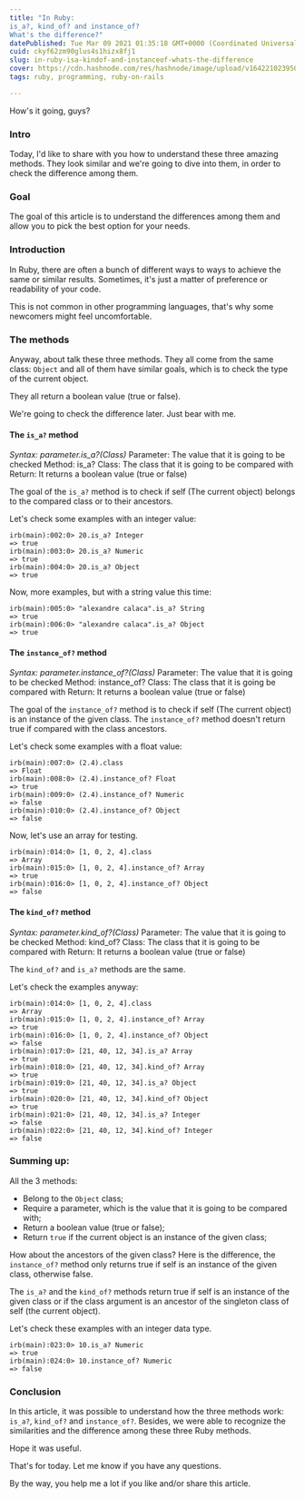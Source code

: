 ```yaml
---
title: "In Ruby:
is_a?, kind_of? and instance_of? 
What's the difference?"
datePublished: Tue Mar 09 2021 01:35:18 GMT+0000 (Coordinated Universal Time)
cuid: ckyf62zm90glus4s1hizx8fj1
slug: in-ruby-isa-kindof-and-instanceof-whats-the-difference
cover: https://cdn.hashnode.com/res/hashnode/image/upload/v1642210239509/oLaJRaMrN.png
tags: ruby, programming, ruby-on-rails

---
```


How's it going, guys?

### Intro
Today, l'd like to share with you how to understand these three amazing methods. They look similar and we're going to dive into them, in order to check the difference among them.

### Goal
The goal of this article is to understand the differences among them and allow you to pick the best option for your needs.

### Introduction
In Ruby, there are often a bunch of different ways to ways to achieve the same or similar results. Sometimes, it's just a matter of preference or readability of your code.

This is not common in other programming languages, that's why some newcomers might feel uncomfortable.

### The methods
Anyway, about talk these three methods.
They all come from the same class: `Object` and all of them have similar goals, which is to check the type of the current object.

They all return a boolean value (true or false).

We're going to check the difference later. Just bear with me.

#### The `is_a?` method
*Syntax: parameter.is_a?(Class)*
Parameter: The value that it is going to be checked
Method: is_a?
Class: The class that it is going to be compared with
Return: It returns a boolean value (true or false)

The goal of the `is_a?` method is to check if self (The current object) belongs to the compared class or to their ancestors.

Let's check some examples with an integer value:
```
irb(main):002:0> 20.is_a? Integer
=> true
irb(main):003:0> 20.is_a? Numeric
=> true
irb(main):004:0> 20.is_a? Object
=> true
```

Now, more examples, but with a string value this time:
```
irb(main):005:0> "alexandre calaca".is_a? String
=> true
irb(main):006:0> "alexandre calaca".is_a? Object
=> true
```

#### The `instance_of?` method
*Syntax: parameter.instance_of?(Class)*
Parameter: The value that it is going to be checked
Method: instance_of?
Class: The class that it is going be compared with
Return: It returns a boolean value (true or false)

The goal of the `instance_of?` method is to check if self (The current object) is an instance of the given class. The `instance_of?` method doesn't return true if compared with the class ancestors.

Let's check some examples with a float value:
``` 
irb(main):007:0> (2.4).class
=> Float
irb(main):008:0> (2.4).instance_of? Float
=> true
irb(main):009:0> (2.4).instance_of? Numeric
=> false
irb(main):010:0> (2.4).instance_of? Object
=> false
``` 
Now, let's use an array for testing.
```
irb(main):014:0> [1, 0, 2, 4].class
=> Array
irb(main):015:0> [1, 0, 2, 4].instance_of? Array
=> true
irb(main):016:0> [1, 0, 2, 4].instance_of? Object
=> false
```


#### The `kind_of?` method
*Syntax: parameter.kind_of?(Class)*
Parameter: The value that it is going to be checked
Method: kind_of?
Class: The class that it is going to be compared with
Return: It returns a boolean value (true or false)

The `kind_of?` and `is_a?` methods are the same. 

Let's check the examples anyway:
```
irb(main):014:0> [1, 0, 2, 4].class
=> Array
irb(main):015:0> [1, 0, 2, 4].instance_of? Array
=> true
irb(main):016:0> [1, 0, 2, 4].instance_of? Object
=> false
irb(main):017:0> [21, 40, 12, 34].is_a? Array
=> true
irb(main):018:0> [21, 40, 12, 34].kind_of? Array
=> true
irb(main):019:0> [21, 40, 12, 34].is_a? Object
=> true
irb(main):020:0> [21, 40, 12, 34].kind_of? Object
=> true
irb(main):021:0> [21, 40, 12, 34].is_a? Integer
=> false
irb(main):022:0> [21, 40, 12, 34].kind_of? Integer
=> false
```

### Summing up:
All the 3 methods:
- Belong to the `Object` class;
- Require a parameter, which is the value that it is going to be compared with;
- Return a boolean value (true or false);
- Return `true` if the current object is an instance of the given class;

How about the ancestors of the given class?
Here is the difference, the `instance_of?` method only returns true if self is an instance of the given class, otherwise false.

The `is_a?` and the `kind_of?` methods return true if self is an instance of the given class  or if the class argument is an ancestor of the singleton class of self (the current object).

Let's check these examples with an integer data type.
```
irb(main):023:0> 10.is_a? Numeric
=> true
irb(main):024:0> 10.instance_of? Numeric
=> false
``` 


### Conclusion
In this article, it was possible to understand how the three methods work: `is_a?`, `kind_of?` and `instance_of?`.
Besides, we were able  to recognize the similarities and the difference among these three Ruby methods.

Hope it was useful.

That's for today. Let me know if you have any questions.

By the way, you help me a lot if you like and/or share this article. 



